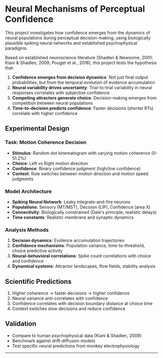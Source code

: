 # Neural Mechanisms of Perceptual Confidence

This project investigates how confidence emerges from the dynamics of neural populations during perceptual decision-making, using biologically plausible spiking neural networks and established psychophysical paradigms.

Based on established neuroscience literature (Shadlen & Newsome, 2001; Kiani & Shadlen, 2009; Pouget et al., 2016), this project tests the hypothesis that:

1. **Confidence emerges from decision dynamics**: Not just final output probabilities, but from the temporal evolution of evidence accumulation
2. **Neural variability drives uncertainty**: Trial-to-trial variability in neural responses correlates with subjective confidence
3. **Competing attractors generate choice**: Decision-making emerges from competition between neural populations
4. **Time-to-decision predicts confidence**: Faster decisions (shorter RTs) correlate with higher confidence

## Experimental Design

### Task: Motion Coherence Decision
- **Stimulus**: Random dot kinematogram with varying motion coherence (0-51.2%)
- **Choice**: Left vs Right motion direction
- **Confidence**: Binary confidence judgment (high/low confidence)
- **Context**: Rule switches between motion direction and motion speed judgments

### Model Architecture
- **Spiking Neural Network**: Leaky integrate-and-fire neurons
- **Populations**: Sensory (MT/MST), Decision (LIP), Confidence (area X)
- **Connectivity**: Biologically constrained (Dale's principle, realistic delays)
- **Time constants**: Realistic membrane and synaptic dynamics

### Analysis Methods
1. **Decision dynamics**: Evidence accumulation trajectories
2. **Confidence mechanisms**: Population variance, time-to-threshold, choice predictive activity
3. **Neural-behavioral correlations**: Spike count correlations with choice and confidence
4. **Dynamical systems**: Attractor landscapes, flow fields, stability analysis

## Scientific Predictions

1. Higher coherence → faster decisions → higher confidence
2. Neural variance anti-correlates with confidence
3. Confidence correlates with decision boundary distance at choice time
4. Context switches slow decisions and reduce confidence

## Validation
- Compare to human psychophysical data (Kiani & Shadlen, 2009)
- Benchmark against drift-diffusion models
- Test specific neural predictions from monkey electrophysiology

---
